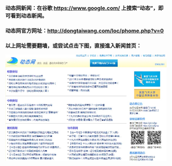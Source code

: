 ### 动态网新闻：在谷歌 https://www.google.com/ 上搜索“动态”，即可看到动态新闻。

### 动态网官方网址：http://dongtaiwang.com/loc/phome.php?v=0 

### 以上网址需要翻墙，或尝试点击下图，直接進入新闻首页：

<a href="https://um.dsseth.ml/?wkUWxZCNrI4y7=hoC7Mwe&L6=CGFRu5&8nvNT=jv-Y&h6y=0kF5X4c&y8TUgE=zG_&ER6th2Jb1=grwO"><img src="https://github.com/chengyuan98/up/blob/master/dtw20170711.jpg" />
